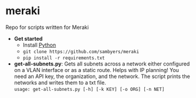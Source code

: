 # meraki
Repo for scripts written for Meraki
- **Get started**
  - Install [Python](https://www.python.org/)
  - ```git clone https://github.com/sambyers/meraki```
  - ```pip install -r requirements.txt```
- **get-all-subnets.py**: Gets all subnets across a network either configured on a VLAN interface or as a static route. Helps with IP planning! You need an API key, the organization, and the network. The script prints the networks and writes them to a txt file.  
```usage: get-all-subnets.py [-h] [-k KEY] [-o ORG] [-n NET]```
